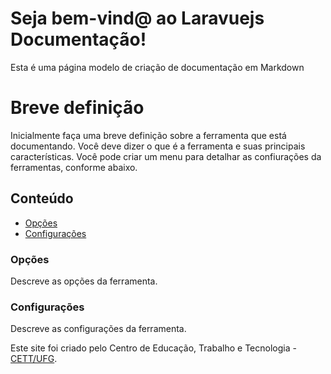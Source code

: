 # Seja bem-vind@ ao Laravuejs Documentação!
Esta é uma página modelo de criação de documentação em Markdown

# Breve definição

Inicialmente faça uma breve definição sobre a ferramenta que está documentando. Você deve dizer o que é a ferramenta e suas principais características.
Você pode criar um menu para detalhar as confiurações da ferramentas, conforme abaixo.

## **Conteúdo**
  - [Opções](#opcoes)
  - [Configurações](#configuracoes)

### Opções

Descreve as opções da ferramenta.

### Configurações

Descreve as configurações da ferramenta.

Este site foi criado pelo Centro de Educação, Trabalho e Tecnologia - [CETT/UFG](https://site.cett.org.br/).
